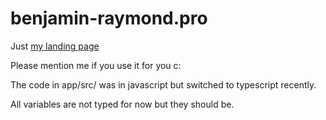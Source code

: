 # benjamin-raymond.pro

Just [my landing page](https://benjaminraymond.com)

Please mention me if you use it for you c:

The code in app/src/ was in javascript but switched to typescript recently.

All variables are not typed for now but they should be.